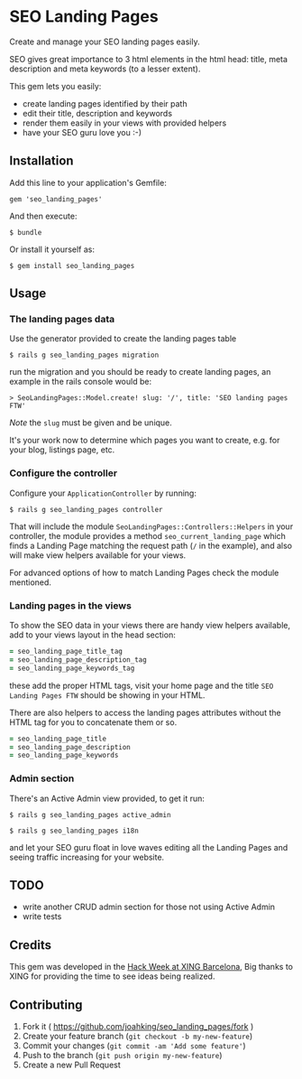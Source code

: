 # SEO Landing Pages

Create and manage your SEO landing pages easily.

SEO gives great importance to 3 html elements in the html head: title, meta
description and meta keywords (to a lesser extent).

This gem lets you easily:

- create landing pages identified by their path
- edit their title, description and keywords
- render them easily in your views with provided helpers
- have your SEO guru love you :-)

## Installation

Add this line to your application's Gemfile:

    gem 'seo_landing_pages'

And then execute:

    $ bundle

Or install it yourself as:

    $ gem install seo_landing_pages

## Usage

### The landing pages data

Use the generator provided to create the landing pages table

    $ rails g seo_landing_pages migration

run the migration and you should be ready to create landing pages, an example
in the rails console would be:

    > SeoLandingPages::Model.create! slug: '/', title: 'SEO landing pages FTW'

*Note* the `slug` must be given and be unique.

It's your work now to determine which pages you want to create, e.g. for your
blog, listings page, etc.

### Configure the controller

Configure your `ApplicationController` by running:

    $ rails g seo_landing_pages controller

That will include the module `SeoLandingPages::Controllers::Helpers` in your controller,
the module provides a method `seo_current_landing_page` which finds a Landing Page
matching the request path (`/` in the example), and also will make view helpers
available for your views.

For advanced options of how to match Landing Pages check the module mentioned.

### Landing pages in the views

To show the SEO data in your views there are handy view helpers available, add
to your views layout in the head section:

```ruby
= seo_landing_page_title_tag
= seo_landing_page_description_tag
= seo_landing_page_keywords_tag
```

these add the proper HTML tags, visit your home page and the title
`SEO Landing Pages FTW` should be showing in your HTML.

There are also helpers to access the landing pages attributes without the HTML
tag for you to concatenate them or so.

```ruby
= seo_landing_page_title
= seo_landing_page_description
= seo_landing_page_keywords
```

### Admin section

There's an Active Admin view provided, to get it run:

    $ rails g seo_landing_pages active_admin

    $ rails g seo_landing_pages i18n

and let your SEO guru float in love waves editing all the Landing Pages and seeing
traffic increasing for your website.

## TODO

- write another CRUD admin section for those not using Active Admin
- write tests

## Credits

This gem was developed in the [Hack Week at XING Barcelona](http://www.xing.com), Big
thanks to XING for providing the time to see ideas being realized.

## Contributing

1. Fork it ( https://github.com/joahking/seo_landing_pages/fork )
2. Create your feature branch (`git checkout -b my-new-feature`)
3. Commit your changes (`git commit -am 'Add some feature'`)
4. Push to the branch (`git push origin my-new-feature`)
5. Create a new Pull Request

